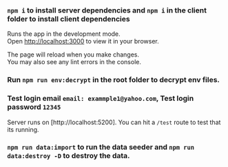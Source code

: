

### `npm i` to install server dependencies and `npm i` in the client folder to install client dependencies

Runs the app in the development mode.\
Open [http://localhost:3000](http://localhost:3000) to view it in your browser.

The page will reload when you make changes.\
You may also see any lint errors in the console.


### Run `npm run env:decrypt` in the root folder to decrypt env files.




### Test login email `email: exammple1@yahoo.com`, Test login password  `12345`

Server runs on [http://localhost:5200]. You can hit a `/test` route to test that its running.




### `npm run data:import` to run the data seeder and `npm run data:destroy -D` to destroy the data.

